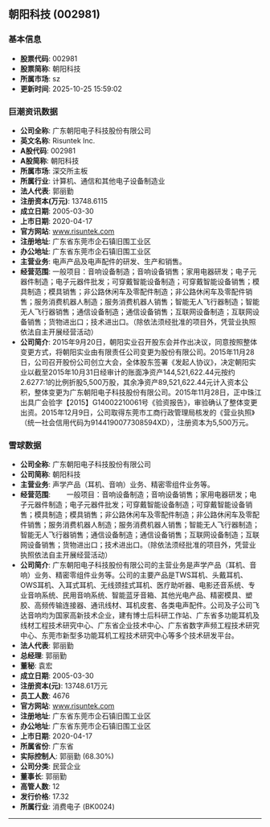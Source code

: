 ## 朝阳科技 (002981)

### 基本信息

- **股票代码**: 002981
- **股票简称**: 朝阳科技
- **所属市场**: sz
- **更新时间**: 2025-10-25 15:59:02

### 巨潮资讯数据

- **公司全称**: 广东朝阳电子科技股份有限公司
- **英文名称**: Risuntek Inc.
- **A股代码**: 002981
- **A股简称**: 朝阳科技
- **所属市场**: 深交所主板
- **所属行业**: 计算机、通信和其他电子设备制造业
- **法人代表**: 郭丽勤
- **注册资本(万元)**: 13748.6115
- **成立日期**: 2005-03-30
- **上市日期**: 2020-04-17
- **官方网站**: www.risuntek.com
- **注册地址**: 广东省东莞市企石镇旧围工业区
- **办公地址**: 广东省东莞市企石镇旧围工业区
- **主营业务**: 电声产品及电声配件的研发、生产和销售。
- **经营范围**: 一般项目：音响设备制造；音响设备销售；家用电器研发；电子元器件制造；电子元器件批发；可穿戴智能设备制造；可穿戴智能设备销售；模具制造；模具销售；非公路休闲车及零配件制造；非公路休闲车及零配件销售；服务消费机器人制造；服务消费机器人销售；智能无人飞行器制造；智能无人飞行器销售；通信设备制造；通信设备销售；互联网设备制造；互联网设备销售；货物进出口；技术进出口。（除依法须经批准的项目外，凭营业执照依法自主开展经营活动）
- **公司简介**: 2015年9月20日，朝阳实业召开股东会并作出决议，同意按照整体变更方式，将朝阳实业由有限责任公司变更为股份有限公司。2015年11月28日，公司召开股份公司创立大会，全体股东签署《发起人协议》，决定朝阳实业以截至2015年10月31日经审计的账面净资产144,521,622.44元按约2.6277:1的比例折股5,500万股，其余净资产89,521,622.44元计入资本公积，整体变更为广东朝阳电子科技股份有限公司。2015年11月28日，正中珠江出具广会验字【2015】G14002210061号《验资报告》，审验确认了整体变更出资。2015年12月9日，公司取得东莞市工商行政管理局核发的《营业执照》（统一社会信用代码为9144190077308594XD），注册资本为5,500万元。

### 雪球数据

- **公司全称**: 广东朝阳电子科技股份有限公司
- **公司简称**: 朝阳科技
- **主营业务**: 声学产品（耳机、音响）业务、精密零组件业务等。
- **经营范围**: 　　一般项目：音响设备制造；音响设备销售；家用电器研发；电子元器件制造；电子元器件批发；可穿戴智能设备制造；可穿戴智能设备销售；模具制造；模具销售；非公路休闲车及零配件制造；非公路休闲车及零配件销售；服务消费机器人制造；服务消费机器人销售；智能无人飞行器制造；智能无人飞行器销售；通信设备制造；通信设备销售；互联网设备制造；互联网设备销售；货物进出口；技术进出口。（除依法须经批准的项目外，凭营业执照依法自主开展经营活动）
- **公司简介**: 广东朝阳电子科技股份有限公司的主营业务是声学产品（耳机、音响）业务、精密零组件业务等。公司的主要产品是TWS耳机、头戴耳机、OWS耳机、入耳式耳机、无线颈挂式耳机、医疗助听器、电影还音系统、专业音响系统、民用音响系统、智能蓝牙音箱、其他光电产品、精密模具、塑胶、高频传输连接器、通讯线材、耳机皮套、各类电声配件。公司及子公司飞达音响均为国家高新技术企业，建有博士后科研工作站、广东省多功能耳机及线材工程技术研究中心、广东省企业技术中心、广东省数字声频工程技术研究中心、东莞市新型多功能耳机工程技术研究中心等多个技术研发平台。
- **法人代表**: 郭丽勤
- **总经理**: 郭丽勤
- **董秘**: 袁宏
- **成立日期**: 2005-03-30
- **注册资本(元)**: 13748.61万元
- **员工人数**: 4676
- **官方网站**: www.risuntek.com
- **注册地址**: 广东省东莞市企石镇旧围工业区
- **办公地址**: 广东省东莞市企石镇旧围工业区
- **上市日期**: 2020-04-17
- **所属省份**: 广东省
- **实际控制人**: 郭丽勤 (68.30%)
- **公司分类**: 民营企业
- **董事长**: 郭丽勤
- **高管人数**: 12
- **发行价格**: 17.32
- **所属行业**: 消费电子 (BK0024)

---